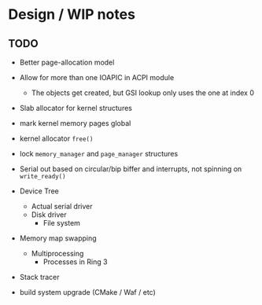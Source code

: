 # Design / WIP notes

## TODO

- Better page-allocation model
- Allow for more than one IOAPIC in ACPI module
  - The objects get created, but GSI lookup only uses the one at index 0
- Slab allocator for kernel structures
- mark kernel memory pages global
- kernel allocator `free()`
- lock `memory_manager` and `page_manager` structures
- Serial out based on circular/bip biffer and interrupts, not spinning on
  `write_ready()`


- Device Tree
  - Actual serial driver
  - Disk driver
    - File system
- Memory map swapping
  - Multiprocessing
    - Processes in Ring 3
- Stack tracer
- build system upgrade (CMake / Waf / etc)
